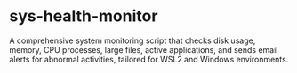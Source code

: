 # sys-health-monitor
A comprehensive system monitoring script that checks disk usage, memory, CPU processes, large files, active applications, and sends email alerts for abnormal activities, tailored for WSL2 and Windows environments.
